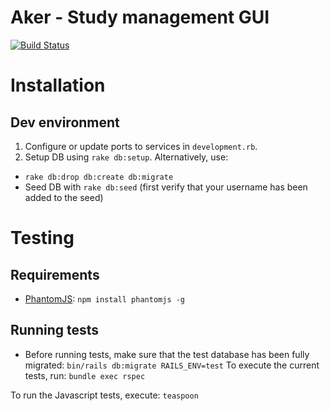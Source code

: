 # Aker - Study management GUI

[![Build Status](https://travis-ci.org/sanger/aker-projects-app.svg?branch=devel)](https://travis-ci.org/sanger/aker-projects-app)

# Installation
## Dev environment
1. Configure or update ports to services in `development.rb`.
2. Setup DB using `rake db:setup`. Alternatively, use:
  * `rake db:drop db:create db:migrate`
  * Seed DB with `rake db:seed` (first verify that your username has been added to the seed)

# Testing
## Requirements
* [PhantomJS](http://phantomjs.org/): `npm install phantomjs -g`

## Running tests
* Before running tests, make sure that the test database has been fully migrated: `bin/rails db:migrate RAILS_ENV=test`
To execute the current tests, run: `bundle exec rspec`

To run the Javascript tests, execute: `teaspoon`
